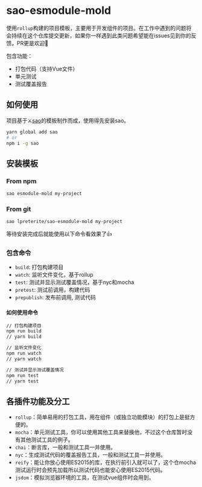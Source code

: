 # sao-esmodule-mold

使用`rollup`构建的项目模板，主要用于开发组件的项目。在工作中遇到的问题将会持续在这个仓库提交更新，如果你一样遇到此类问题希望能在issues见到你的反馈，PR更是欢迎👏

包含功能：

- 打包代码（支持Vue文件）
- 单元测试
- 测试覆盖报告

## 如何使用

项目基于⚔[sao](https://github.com/saojs/sao)的模板制作而成，使用得先安装sao。

```bash
yarn global add sao
# or
npm i -g sao
```

## 安装模板

### From npm

```bash
sao esmodule-mold my-project
```

### From git

```bash
sao lpreterite/sao-esmodule-mold my-project
```

等待安装完成后就能使用以下命令看效果了👍

### 包含命令

- `build`: 打包构建项目
- `watch`: 监听文件变化，基于rollup
- `test`: 测试并显示测试覆盖情况，基于nyc和mocha
- `pretest`: 测试前调用，构建代码
- `prepublish`: 发布前调用, 测试代码

#### 如何使用命令

```sh
// 打包构建项目
npm run build
// yarn build

// 监听文件变化
npm run watch
// yarn watch

// 测试并显示测试覆盖情况
npm run test
// yarn test
```

## 各插件功能及分工

- `rollup`：简单易用的打包工具，用在组件（或独立功能模块）的打包上是挺方便的。
- `mocha`：单元测试工具，你可以使用其他工具来替换他，不过这个仓库暂时没有其他测试工具的例子。
- `chai`：断言库，一般和测试工具一并使用。
- `nyc`：生成测试代码的覆盖报告工具，一般和测试工具一并使用。
- `reify`：能让你放心使用ES2015的库，在执行前引入就可以了，这个仓mocha测试运行时会预先加载所以测试代码也能安心使用ES2015代码。
- `jsdom`：模拟浏览器环境的工具，在测试vue组件时会用到。
